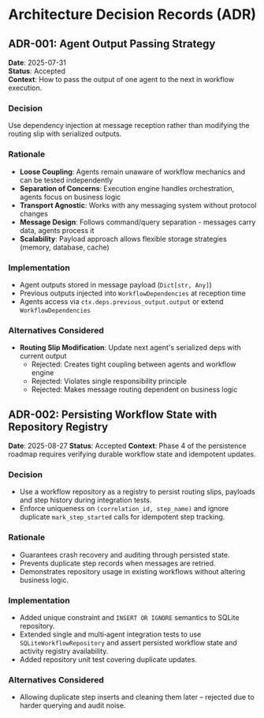 # Architecture Decision Records (ADR)

## ADR-001: Agent Output Passing Strategy

**Date**: 2025-07-31  
**Status**: Accepted  
**Context**: How to pass the output of one agent to the next in workflow execution.

### Decision
Use dependency injection at message reception rather than modifying the routing slip with serialized outputs.

### Rationale
- **Loose Coupling**: Agents remain unaware of workflow mechanics and can be tested independently
- **Separation of Concerns**: Execution engine handles orchestration, agents focus on business logic  
- **Transport Agnostic**: Works with any messaging system without protocol changes
- **Message Design**: Follows command/query separation - messages carry data, agents process it
- **Scalability**: Payload approach allows flexible storage strategies (memory, database, cache)

### Implementation
- Agent outputs stored in message payload (`Dict[str, Any]`)
- Previous outputs injected into `WorkflowDependencies` at reception time
- Agents access via `ctx.deps.previous_output.output` or extend `WorkflowDependencies`

### Alternatives Considered
- **Routing Slip Modification**: Update next agent's serialized deps with current output
  - Rejected: Creates tight coupling between agents and workflow engine
  - Rejected: Violates single responsibility principle
  - Rejected: Makes message routing dependent on business logic
## ADR-002: Persisting Workflow State with Repository Registry

**Date**: 2025-08-27
**Status**: Accepted
**Context**: Phase 4 of the persistence roadmap requires verifying durable workflow state and idempotent updates.

### Decision
- Use a workflow repository as a registry to persist routing slips, payloads and step history during integration tests.
- Enforce uniqueness on `(correlation_id, step_name)` and ignore duplicate `mark_step_started` calls for idempotent step tracking.

### Rationale
- Guarantees crash recovery and auditing through persisted state.
- Prevents duplicate step records when messages are retried.
- Demonstrates repository usage in existing workflows without altering business logic.

### Implementation
- Added unique constraint and `INSERT OR IGNORE` semantics to SQLite repository.
- Extended single and multi‑agent integration tests to use `SQLiteWorkflowRepository` and assert persisted workflow state and activity registry availability.
- Added repository unit test covering duplicate updates.

### Alternatives Considered
- Allowing duplicate step inserts and cleaning them later – rejected due to harder querying and audit noise.

